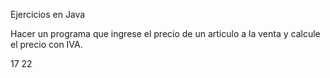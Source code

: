 Ejercicios en Java


Hacer un programa que ingrese el precio de un articulo a la venta y calcule el precio con IVA.


17
22
